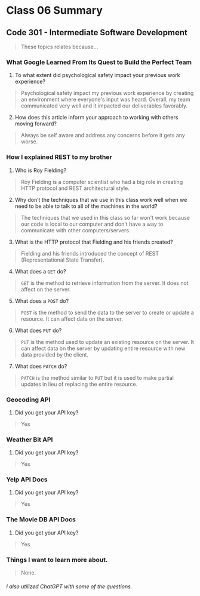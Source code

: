 # Class 06 Summary
## Code 301 - Intermediate Software Development

> These topics relates because...

### What Google Learned From Its Quest to Build the Perfect Team
1. To what extent did psychological safety impact your previous work experience?
> Psychological safety impact my previous work experience by creating an environment where everyone's input was heard. Overall, my team communicated very well and it impacted our deliverables favorably.
2. How does this article inform your approach to working with others moving forward?
> Always be self aware and address any concerns before it gets any worse.

### How I explained REST to my brother
1. Who is Roy Fielding?
> Roy Fielding is a computer scientist who had a big role in creating HTTP protocol and REST architectural style.
2. Why don’t the techniques that we use in this class work well when we need to be able to talk to all of the machines in the world?
> The techniques that we used in this class so far won't work because our code is local to our computer and don't have a way to communicate with other computers/servers.
3. What is the HTTP protocol that Fielding and his friends created?
> Fielding and his friends introduced the concept of REST (Representational State Transfer).
4. What does a `GET` do?
> `GET` is the method to retrieve information from the server. It does not affect on the server. 
5. What does a `POST` do?
> `POST` is the method to send the data to the server to create or update a resource. It can affect data on the server.
6. What does `PUT` do?
> `PUT` is the method used to update an existing resource on the server. It can affect data on the server by updating entire resource with new data provided by the client.
7. What does `PATCH` do?
> `PATCH` is the method similar to `PUT` but it is used to make partial updates in lieu of replacing the entire resource.

### Geocoding API
1. Did you get your API key?
> Yes

### Weather Bit API
1. Did you get your API key?
> Yes

### Yelp API Docs
1. Did you get your API key?
> Yes

### The Movie DB API Docs
1. Did you get your API key?
> Yes

### Things I want to learn more about.
> None.


###### I also utilized ChatGPT with some of the questions.